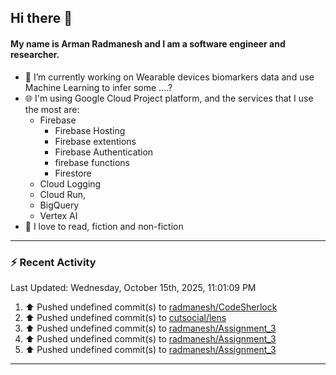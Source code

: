 ## Hi there 👋

#### My name is Arman Radmanesh and I am a software engineer and researcher.

- 🔭 I’m currently working on Wearable devices biomarkers data and use Machine Learning to infer some ....?
- 🌐 I'm using Google Cloud Project platform, and the services that I use the most are:
  - Firebase
     - Firebase Hosting
     - Firebase extentions 
     - Firebase Authentication
     - firebase functions
     - Firestore
  - Cloud Logging
  - Cloud Run,
  - BigQuery
  - Vertex AI
- 📖 I love to read, fiction and non-fiction

---

### :zap: Recent Activity

<!--START_SECTION:activity-->
<!--END_SECTION:activity-->

<!--RECENT_ACTIVITY:last_update-->
Last Updated: Wednesday, October 15th, 2025, 11:01:09 PM
<!--RECENT_ACTIVITY:last_update_end-->

<!--RECENT_ACTIVITY:start-->
1. ⬆️ Pushed undefined commit(s) to [radmanesh/CodeSherlock](https://github.com/radmanesh/CodeSherlock)
2. ⬆️ Pushed undefined commit(s) to [cutsocial/lens](https://github.com/cutsocial/lens)
3. ⬆️ Pushed undefined commit(s) to [radmanesh/Assignment_3](https://github.com/radmanesh/Assignment_3)
4. ⬆️ Pushed undefined commit(s) to [radmanesh/Assignment_3](https://github.com/radmanesh/Assignment_3)
5. ⬆️ Pushed undefined commit(s) to [radmanesh/Assignment_3](https://github.com/radmanesh/Assignment_3)
<!--RECENT_ACTIVITY:end-->

---

<!--
**radmanesh/radmanesh** is a ✨ _special_ ✨ repository because its `README.md` (this file) appears on your GitHub profile.

Here are some ideas to get you started:

- 🔭 I’m currently working on ...
- 🌱 I’m currently learning ...
- 👯 I’m looking to collaborate on ...
- 🤔 I’m looking for help with ...
- 💬 Ask me about ...
- 📫 How to reach me: ...
- 😄 Pronouns: ...
- ⚡ Fun fact: ...
-->
